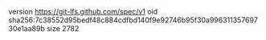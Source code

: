 version https://git-lfs.github.com/spec/v1
oid sha256:7c38552d95bedf48c884cdfbd140f9e92746b95f30a99631135769730e1aa89b
size 2782
